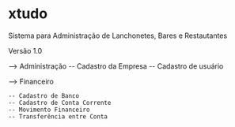# xtudo
Sistema para Administração de Lanchonetes, Bares e Restautantes


Versão 1.0

--> Administração
	-- Cadastro da Empresa
	-- Cadastro de usuário
	
--> Financeiro

	-- Cadastro de Banco
	-- Cadastro de Conta Corrente
	-- Movimento Financeiro
	-- Transferência entre Conta

